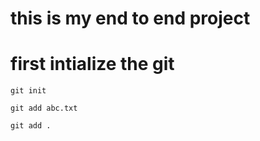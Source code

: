 # this is my end to end project

# first intialize the git

```
git init
``` 

```
git add abc.txt

git add .
```